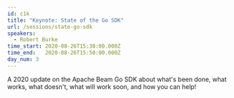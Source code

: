 ```yaml
---
id: c1k
title: "Keynote: State of the Go SDK"
url: /sessions/state-go-sdk
speakers:
  - Robert Burke
time_start: 2020-08-26T15:30:00.000Z
time_end:   2020-08-26T15:50:00.000Z
day_num: 3
---
```


A 2020 update on the Apache Beam Go SDK about what's been done, what works, what doesn't, what will work soon, and how you can help!


